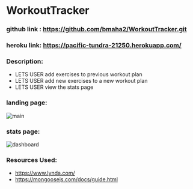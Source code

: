 # WorkoutTracker

### github link : https://github.com/bmaha2/WorkoutTracker.git

###  heroku link: https://pacific-tundra-21250.herokuapp.com/

### Description:
* LETS USER add exercises to previous workout plan
* LETS USER add new exercises to a new workout plan
* LETS USER view the stats page

### landing page:
![main](https://user-images.githubusercontent.com/58144039/87372245-ee4d3100-c53b-11ea-8309-392c21616cba.PNG)

### stats page: 
![dashboard](https://user-images.githubusercontent.com/58144039/87372251-f0af8b00-c53b-11ea-9074-f8dbd14442bc.PNG)

### Resources Used: 
* https://www.lynda.com/
* https://mongoosejs.com/docs/guide.html





